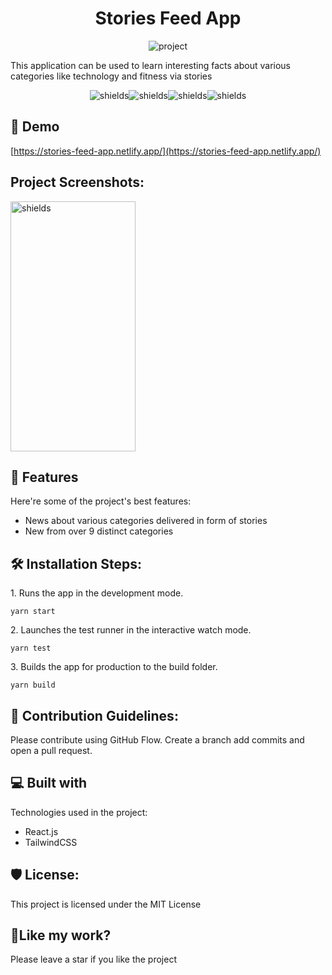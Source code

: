 <h1 align="center">Stories Feed App</h1>

<p align="center"><img src="https://res.cloudinary.com/dk22rcdch/image/upload/v1629997996/Blogimages/Screenshot_2021-08-26_at_10.42.40_PM_mthcl8.png" alt="project"></p>

<p>This application can be used to learn interesting facts about various categories like technology and fitness via stories</p>

<p align="center"><img src="https://img.shields.io/github/issues/saurabhnative/storiesfeedapp" alt="shields"><img src="https://img.shields.io/github/forks/saurabhnative/storiesfeedapp" alt="shields"><img src="https://img.shields.io/github/stars/saurabhnative/storiesfeedapp" alt="shields"><img src="https://img.shields.io/github/license/saurabhnative/storiesfeedapp" alt="shields"></p>

<h2>🚀 Demo</h2>

[https://stories-feed-app.netlify.app/](https://stories-feed-app.netlify.app/)

<h2>Project Screenshots:</h2>

<img src="https://res.cloudinary.com/dk22rcdch/image/upload/v1620925611/StoriesFeedCompressed/Screenshot_2021-05-13_at_10.36.26_PM_pbtl8u.png" alt="shields" width="200" height="400&quot;/">

  
  
<h2>🧐 Features</h2>

Here're some of the project's best features:

*   News about various categories delivered in form of stories
*   New from over 9 distinct categories

<h2>🛠️ Installation Steps:</h2>

<p>1. Runs the app in the development mode.</p>

```
yarn start
```

<p>2. Launches the test runner in the interactive watch mode.</p>

```
yarn test
```

<p>3. Builds the app for production to the build folder.</p>

```
yarn build
```

<h2>🍰 Contribution Guidelines:</h2>

Please contribute using GitHub Flow. Create a branch add commits and open a pull request.

  
  
<h2>💻 Built with</h2>

Technologies used in the project:

*   React.js
*   TailwindCSS

<h2>🛡️ License:</h2>

This project is licensed under the MIT License

<h2>💖Like my work?</h2>

Please leave a star if you like the project
